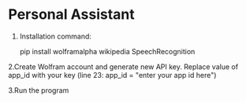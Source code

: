 # Personal Assistant
1. Installation command:
 
      pip install wolframalpha wikipedia SpeechRecognition

2.Create Wolfram account and generate new API key. Replace value of app_id with your key (line 23: app_id = "enter your app id here")

3.Run the program
